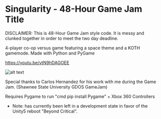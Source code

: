 # Singularity - 48-Hour Game Jam Title

DISCLAIMER: This is 48-Hour Game Jam style code. It is messy and clunked together in order to meet the two day deadline.

4-player co-op versus game featuring a space theme and a KOTH gamemode. Made with Python and PyGame

https://youtu.be/vtN9hDAGOEE

![alt text](https://raw.githubusercontent.com/DaltonFox/Singularity/master/GitContent/Image_menu.png)


Special thanks to Carlos Hernandez for his work with me during the Game Jam. (Shawnee State University GDOS GameJam)

Requires Pygame to run "cmd pip install Pygame" + Xbox 360 Controllers
- Note: has currently been left in a development state in favor of the Unity5 reboot "Beyond Critical".
